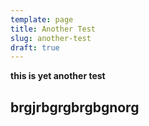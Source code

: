 ```yaml
---
template: page
title: Another Test
slug: another-test
draft: true
---
```

**this is yet another test**

## **brgjrbgrgbrgbgnorg**
